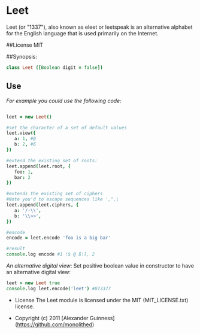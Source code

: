 # Leet

Leet (or "1337"), also known as eleet or leetspeak is an alternative alphabet for the English language that is used primarily on the Internet.

##License
	MIT

##Synopsis:
```coffeescript
class Leet ([Boolean digit = false])
```

## Use
*For example you could use the following code:*

```coffeescript

leet = new Leet()

#set the character of a set of default values
leet.view({
   a: 1, #@
   b: 2, #ß
})

#extend the existing set of roots:
leet.append(leet.root, {
   foo: 1,
   bar: 2
})

#extends the existing set of ciphers
#Note you'd to escape sequences like ',",\
leet.append(leet.ciphers, {
   a: '/-\\',
   b: '\\>>',
})

#encode
encode = leet.encode 'foo is a big bar'

#result
console.log encode #1 !$ @ ß![, 2
```

*An alternative digital view*:
Set positive boolean value in constructor to have an alternative digital view:

```coffeescript
leet = new Leet true
console.log leet.encode('leet') #073377
```

* License
    The Leet module is licensed under the MIT (MIT_LICENSE.txt) license.

* Copyright (c) 2011 [Alexander Guinness] (https://github.com/monolithed)
